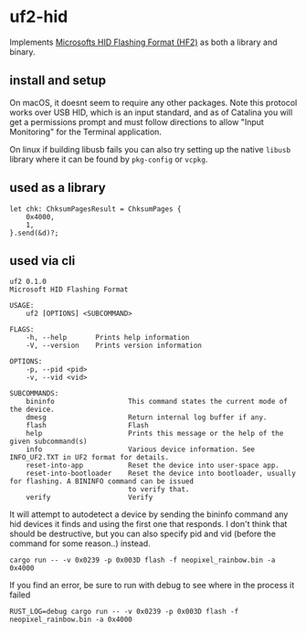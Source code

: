# uf2-hid
Implements [Microsofts HID Flashing Format (HF2)](https://github.com/microsoft/uf2/blob/86e101e3a282553756161fe12206c7a609975e70/hf2.md) as both a library and binary.

## install and setup

On macOS, it doesnt seem to require any other packages. Note this protocol works over USB HID, which is an input standard, and as of Catalina you will get a permissions prompt and must follow directions to allow "Input Monitoring" for the Terminal application.

On linux if building libusb fails you can also try setting up the native `libusb` library where it can be found by `pkg-config` or `vcpkg`.

## used as a library

```
let chk: ChksumPagesResult = ChksumPages {
    0x4000,
    1,
}.send(&d)?;

```

## used via cli
```
uf2 0.1.0
Microsoft HID Flashing Format

USAGE:
    uf2 [OPTIONS] <SUBCOMMAND>

FLAGS:
    -h, --help       Prints help information
    -V, --version    Prints version information

OPTIONS:
    -p, --pid <pid>
    -v, --vid <vid>

SUBCOMMANDS:
    bininfo                  This command states the current mode of the device.
    dmesg                    Return internal log buffer if any.
    flash                    Flash
    help                     Prints this message or the help of the given subcommand(s)
    info                     Various device information. See INFO_UF2.TXT in UF2 format for details.
    reset-into-app           Reset the device into user-space app.
    reset-into-bootloader    Reset the device into bootloader, usually for flashing. A BININFO command can be issued
                             to verify that.
    verify                   Verify
```
It will attempt to autodetect a device by sending the bininfo command any hid devices it finds and using the first one that responds. I don't think that should be destructive, but you can also specify pid and vid (before the command for some reason..) instead.

```
cargo run -- -v 0x0239 -p 0x003D flash -f neopixel_rainbow.bin -a 0x4000
```
If you find an error, be sure to run with debug to see where in the process it failed
```
RUST_LOG=debug cargo run -- -v 0x0239 -p 0x003D flash -f neopixel_rainbow.bin -a 0x4000
```
